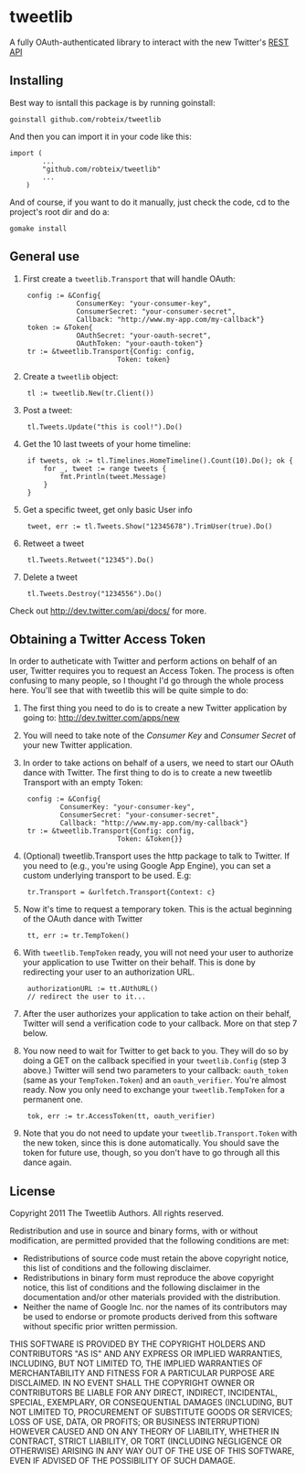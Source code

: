 tweetlib
==========

A fully OAuth-authenticated library to interact with the new Twitter's
[REST API](https://dev.twitter.com/docs/api/)

Installing
----------

Best way to isntall this package is by running goinstall:

    goinstall github.com/robteix/tweetlib

And then you can import it in your code like this:

    import (
            ...
            "github.com/robteix/tweetlib"
            ...
        )

And of course, if you want to do it manually, just check the code,
cd to the project's root dir and do a:

    gomake install

General use
-----------

1. First create a `tweetlib.Transport` that will handle OAuth:

        config := &Config{
                    ConsumerKey: "your-consumer-key",
                    ConsumerSecret: "your-consumer-secret",
                    Callback: "http://www.my-app.com/my-callback"}
        token := &Token{
                    OAuthSecret: "your-oauth-secret",
                    OAuthToken: "your-oauth-token"}
        tr := &tweetlib.Transport{Config: config,
                              Token: token}

2. Create a `tweetlib` object:

        tl := tweetlib.New(tr.Client())

3. Post a tweet:

        tl.Tweets.Update("this is cool!").Do()

4. Get the 10 last tweets of your home timeline:

        if tweets, ok := tl.Timelines.HomeTimeline().Count(10).Do(); ok {
            for _, tweet := range tweets {
                fmt.Println(tweet.Message)
            }
        }

5. Get a specific tweet, get only basic User info

        tweet, err := tl.Tweets.Show("12345678").TrimUser(true).Do()

6. Retweet a tweet

        tl.Tweets.Retweet("12345").Do()

7. Delete a tweet

        tl.Tweets.Destroy("1234556").Do()

Check out http://dev.twitter.com/api/docs/ for more.

Obtaining a Twitter Access Token
--------------------------------

In order to autheticate with Twitter and perform actions on behalf of
an user, Twitter requires you to request an Access Token. The process
is often confusing to many people, so I thought I'd go through the
whole process here. You'll see that with tweetlib this will be quite
simple to do:

1. The first thing you need to do is to create a new Twitter
   application by going to: http://dev.twitter.com/apps/new

2. You will need to take note of the *Consumer Key* and *Consumer
   Secret* of your new Twitter application.

3. In order to take actions on behalf of a users, we need to start our
   OAuth dance with Twitter. The first thing to do is to create a new
   tweetlib Transport with an empty Token:

        config := &Config{
                ConsumerKey: "your-consumer-key",
                ConsumerSecret: "your-consumer-secret",
                Callback: "http://www.my-app.com/my-callback"}
        tr := &tweetlib.Transport{Config: config,
                              Token: &Token{}}

4. (Optional) tweetlib.Transport uses the http package to talk to
   Twitter.  If you need to (e.g., you're using Google App Engine),
   you can set a custom underlying transport to be used. E.g:

        tr.Transport = &urlfetch.Transport{Context: c}

5. Now it's time to request a temporary token. This is the actual
   beginning of the OAuth dance with Twitter

        tt, err := tr.TempToken()

6. With `tweetlib.TempToken` ready, you will not need your user to
   authorize your application to use Twitter on their behalf. This is
   done by redirecting your user to an authorization URL.

        authorizationURL := tt.AUthURL()
        // redirect the user to it...

7. After the user authorizes your application to take action on their
   behalf, Twitter will send a verification code to your
   callback. More on that step 7 below.


8. You now need to wait for Twitter to get back to you. They will do
   so by doing a GET on the callback specified in your
   `tweetlib.Config` (step 3 above.)  Twitter will send two parameters
   to your callback: `oauth_token` (same as your `TempToken.Token`)
   and an `oauth_verifier`. You're almost ready. Now you only need to
   exchange your `tweetlib.TempToken` for a permanent one.

        tok, err := tr.AccessToken(tt, oauth_verifier)

9. Note that you do not need to update your `tweetlib.Transport.Token`
   with the new token, since this is done automatically. You should
   save the token for future use, though, so you don't have to go
   through all this dance again.

License
-------

Copyright 2011 The Tweetlib Authors.  All rights reserved.

Redistribution and use in source and binary forms, with or without
modification, are permitted provided that the following conditions are
met:

   * Redistributions of source code must retain the above copyright
notice, this list of conditions and the following disclaimer.
   * Redistributions in binary form must reproduce the above
copyright notice, this list of conditions and the following disclaimer
in the documentation and/or other materials provided with the
distribution.
   * Neither the name of Google Inc. nor the names of its
contributors may be used to endorse or promote products derived from
this software without specific prior written permission.

THIS SOFTWARE IS PROVIDED BY THE COPYRIGHT HOLDERS AND CONTRIBUTORS
"AS IS" AND ANY EXPRESS OR IMPLIED WARRANTIES, INCLUDING, BUT NOT
LIMITED TO, THE IMPLIED WARRANTIES OF MERCHANTABILITY AND FITNESS FOR
A PARTICULAR PURPOSE ARE DISCLAIMED. IN NO EVENT SHALL THE COPYRIGHT
OWNER OR CONTRIBUTORS BE LIABLE FOR ANY DIRECT, INDIRECT, INCIDENTAL,
SPECIAL, EXEMPLARY, OR CONSEQUENTIAL DAMAGES (INCLUDING, BUT NOT
LIMITED TO, PROCUREMENT OF SUBSTITUTE GOODS OR SERVICES; LOSS OF USE,
DATA, OR PROFITS; OR BUSINESS INTERRUPTION) HOWEVER CAUSED AND ON ANY
THEORY OF LIABILITY, WHETHER IN CONTRACT, STRICT LIABILITY, OR TORT
(INCLUDING NEGLIGENCE OR OTHERWISE) ARISING IN ANY WAY OUT OF THE USE
OF THIS SOFTWARE, EVEN IF ADVISED OF THE POSSIBILITY OF SUCH DAMAGE.
